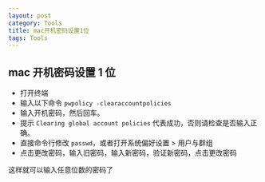```yaml
---
layout: post
category: Tools
title: mac开机密码设置1位
tags: Tools
---
```


## mac 开机密码设置 1 位

- 打开终端
- 输入以下命令 `pwpolicy -clearaccountpolicies`
- 输入开机密码，然后回车。
- 提示 `Clearing global account policies` 代表成功，否则请检查是否输入正确。
- 直接命令行修改 `passwd`，或者打开系统偏好设置 > 用户与群组
- 点击更改密码，输入旧密码，输入新密码，验证新密码，点击更改密码

这样就可以输入任意位数的密码了
